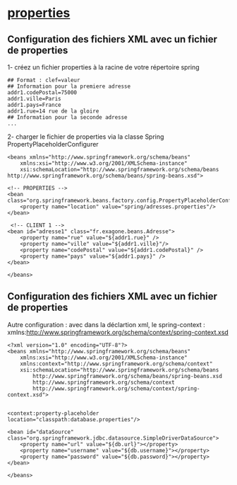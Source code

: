 # [properties](https://github.com/grouault/spring-tutorial/blob/master/spring-contexte/notes/spring-configuration-xml/index.md)

## Configuration des fichiers XML avec un fichier de properties
1- créez un fichier properties à la racine de votre répertoire spring

    ## Format : clef=valeur
    ## Information pour la premiere adresse
    addr1.codePostal=75000
    addr1.ville=Paris
    addr1.pays=France
    addr1.rue=14 rue de la gloire
    ## Information pour la seconde adresse
    ...
 
 2- charger le fichier de properties via la classe Spring PropertyPlaceholderConfigurer
 
 
    <beans xmlns="http://www.springframework.org/schema/beans"
		xmlns:xsi="http://www.w3.org/2001/XMLSchema-instance"
		xsi:schemaLocation="http://www.springframework.org/schema/beans http://www.springframework.org/schema/beans/spring-beans.xsd">
 
    <!-- PROPERTIES -->
    <bean class="org.springframework.beans.factory.config.PropertyPlaceholderConfigurer">
        <property name="location" value="spring/adresses.properties"/>
    </bean>
    
     <!-- CLIENT 1 -->
    <bean id="adresse1" class="fr.exagone.beans.Adresse">
        <property name="rue" value="${addr1.rue}" />
        <property name="ville" value="${addr1.ville}"/>
        <property name="codePostal" value="${addr1.codePostal}" />
        <property name="pays" value="${addr1.pays}" />
    </bean>
    
    </beans>
    
## Configuration des fichiers XML avec un fichier de properties
Autre configuration : avec dans la déclartion xml, le spring-context :
xmlns:http://www.springframework.org/schema/context/spring-context.xsd

    <?xml version="1.0" encoding="UTF-8"?>
    <beans xmlns="http://www.springframework.org/schema/beans"
        xmlns:xsi="http://www.w3.org/2001/XMLSchema-instance"
        xmlns:context="http://www.springframework.org/schema/context"
        xsi:schemaLocation="http://www.springframework.org/schema/beans
            http://www.springframework.org/schema/beans/spring-beans.xsd
            http://www.springframework.org/schema/context
            http://www.springframework.org/schema/context/spring-context.xsd">


    <context:property-placeholder location="classpath:database.properties"/>

    <bean id="dataSource" class="org.springframework.jdbc.datasource.SimpleDriverDataSource">
        <property name="url" value="${db.url}"></property>
        <property name="username" value="${db.username}"></property>
        <property name="password" value="${db.password}"></property>
    </bean>

    </beans>
